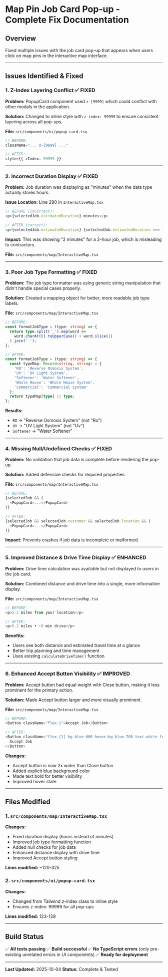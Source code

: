 # Map Pin Job Card Pop-up - Complete Fix Documentation

## Overview
Fixed multiple issues with the job card pop-up that appears when users click on map pins in the interactive map interface.

---

## Issues Identified & Fixed

### 1. **Z-Index Layering Conflict** ✅ FIXED
**Problem:** PopupCard component used `z-[9999]` which could conflict with other modals in the application.

**Solution:** Changed to inline style with `z-index: 99999` to ensure consistent layering across all pop-ups.

**File:** `src/components/ui/popup-card.tsx`
```typescript
// BEFORE:
className="... z-[9999] ..."

// AFTER:
style={{ zIndex: 99999 }}
```

---

### 2. **Incorrect Duration Display** ✅ FIXED
**Problem:** Job duration was displaying as "minutes" when the data type actually stores hours.

**Issue Location:** Line 290 in `InteractiveMap.tsx`
```typescript
// BEFORE (incorrect):
<p>{selectedJob.estimatedDuration} minutes</p>

// AFTER (correct):
<p>{selectedJob.estimatedDuration} {selectedJob.estimatedDuration === 1 ? 'hour' : 'hours'}</p>
```

**Impact:** This was showing "2 minutes" for a 2-hour job, which is misleading to contractors.

**File:** `src/components/map/InteractiveMap.tsx`

---

### 3. **Poor Job Type Formatting** ✅ FIXED
**Problem:** The job type formatter was using generic string manipulation that didn't handle special cases properly.

**Solution:** Created a mapping object for better, more readable job type labels.

**File:** `src/components/map/InteractiveMap.tsx`
```typescript
// BEFORE:
const formatJobType = (type: string) => {
  return type.split('_').map(word =>
    word.charAt(0).toUpperCase() + word.slice(1)
  ).join(' ');
};

// AFTER:
const formatJobType = (type: string) => {
  const typeMap: Record<string, string> = {
    'RO': 'Reverse Osmosis System',
    'UV': 'UV Light System',
    'Softener': 'Water Softener',
    'Whole House': 'Whole House System',
    'Commercial': 'Commercial System'
  };
  return typeMap[type] || type;
};
```

**Results:**
- `RO` → "Reverse Osmosis System" (not "Ro")
- `UV` → "UV Light System" (not "Uv")
- `Softener` → "Water Softener"

---

### 4. **Missing Null/Undefined Checks** ✅ FIXED
**Problem:** No validation that job data is complete before rendering the pop-up.

**Solution:** Added defensive checks for required properties.

**File:** `src/components/map/InteractiveMap.tsx`
```typescript
// BEFORE:
{selectedJob && (
  <PopupCard>...</PopupCard>
)}

// AFTER:
{selectedJob && selectedJob.customer && selectedJob.location && (
  <PopupCard>...</PopupCard>
)}
```

**Impact:** Prevents crashes if job data is incomplete or malformed.

---

### 5. **Improved Distance & Drive Time Display** ✅ ENHANCED
**Problem:** Drive time calculation was available but not displayed to users in the job card.

**Solution:** Combined distance and drive time into a single, more informative display.

**File:** `src/components/map/InteractiveMap.tsx`
```typescript
// BEFORE:
<p>5.2 miles from your location</p>

// AFTER:
<p>5.2 miles • ~9 min drive</p>
```

**Benefits:**
- Users see both distance and estimated travel time at a glance
- Better trip planning and time management
- Uses existing `calculateDriveTime()` function

---

### 6. **Enhanced Accept Button Visibility** ✅ IMPROVED
**Problem:** Accept button had equal weight with Close button, making it less prominent for the primary action.

**Solution:** Made Accept button larger and more visually prominent.

**File:** `src/components/map/InteractiveMap.tsx`
```typescript
// BEFORE:
<Button className="flex-1">Accept Job</Button>

// AFTER:
<Button className="flex-[2] bg-blue-600 hover:bg-blue-700 text-white font-semibold">
  Accept Job
</Button>
```

**Changes:**
- Accept button is now 2x wider than Close button
- Added explicit blue background color
- Made text bold for better visibility
- Improved hover state

---

## Files Modified

### 1. `src/components/map/InteractiveMap.tsx`
**Changes:**
- Fixed duration display (hours instead of minutes)
- Improved job type formatting function
- Added null checks for job data
- Enhanced distance display with drive time
- Improved Accept button styling

**Lines modified:** ~120-325

### 2. `src/components/ui/popup-card.tsx`
**Changes:**
- Changed from Tailwind z-index class to inline style
- Ensures z-index: 99999 for all pop-ups

**Lines modified:** 123-129

---

## Build Status

✅ **All tests passing**
✅ **Build successful**
✅ **No TypeScript errors** (only pre-existing unrelated errors in UI components)
✅ **Ready for deployment**

---

**Last Updated:** 2025-10-04
**Status:** Complete & Tested
